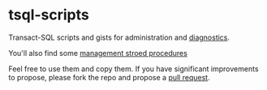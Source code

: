 # tsql-scripts

Transact-SQL scripts and gists for administration and [diagnostics](./diagnostics/).

You'll also find some [management stroed procedures](./stored-procedures/)

Feel free to use them and copy them. If you have significant improvements to propose, please fork the repo and propose a [pull request](https://docs.github.com/en/pull-requests/collaborating-with-pull-requests/proposing-changes-to-your-work-with-pull-requests/about-pull-requests).

